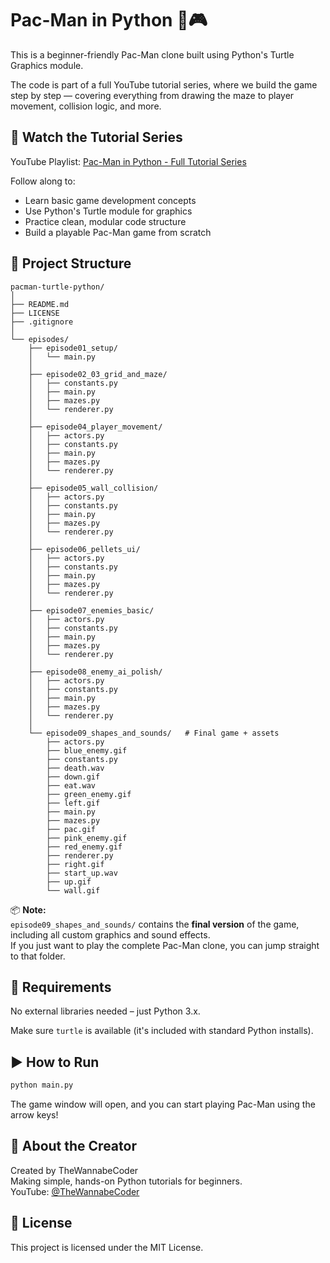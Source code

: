 # Pac-Man in Python 🐍🎮

This is a beginner-friendly Pac-Man clone built using Python's Turtle Graphics module.

The code is part of a full YouTube tutorial series, where we build the game step by step — covering everything from drawing the maze to player movement, collision logic, and more.

## 🎥 Watch the Tutorial Series

YouTube Playlist: [Pac-Man in Python - Full Tutorial Series](https://www.youtube.com/playlist?list=PL1XCNNzXQuPPglJxBB2itjcnX3U8g3U0q)

Follow along to:
- Learn basic game development concepts
- Use Python's Turtle module for graphics
- Practice clean, modular code structure
- Build a playable Pac-Man game from scratch

## 📁 Project Structure

```
pacman-turtle-python/
│
├── README.md
├── LICENSE
├── .gitignore
│
└── episodes/
    ├── episode01_setup/
    │   └── main.py
    │
    ├── episode02_03_grid_and_maze/
    │   ├── constants.py
    │   ├── main.py
    │   ├── mazes.py
    │   └── renderer.py
    │
    ├── episode04_player_movement/
    │   ├── actors.py
    │   ├── constants.py
    │   ├── main.py
    │   ├── mazes.py
    │   └── renderer.py
    │
    ├── episode05_wall_collision/
    │   ├── actors.py
    │   ├── constants.py
    │   ├── main.py
    │   ├── mazes.py
    │   └── renderer.py
    │
    ├── episode06_pellets_ui/
    │   ├── actors.py
    │   ├── constants.py
    │   ├── main.py
    │   ├── mazes.py
    │   └── renderer.py
    │
    ├── episode07_enemies_basic/
    │   ├── actors.py
    │   ├── constants.py
    │   ├── main.py
    │   ├── mazes.py
    │   └── renderer.py
    │
    ├── episode08_enemy_ai_polish/
    │   ├── actors.py
    │   ├── constants.py
    │   ├── main.py
    │   ├── mazes.py
    │   └── renderer.py
    │
    └── episode09_shapes_and_sounds/   # Final game + assets
        ├── actors.py
        ├── blue_enemy.gif
        ├── constants.py
        ├── death.wav
        ├── down.gif
        ├── eat.wav
        ├── green_enemy.gif
        ├── left.gif
        ├── main.py
        ├── mazes.py
        ├── pac.gif
        ├── pink_enemy.gif
        ├── red_enemy.gif
        ├── renderer.py
        ├── right.gif
        ├── start_up.wav
        ├── up.gif
        └── wall.gif
```

📦 **Note:**  
`episode09_shapes_and_sounds/` contains the **final version** of the game, including all custom graphics and sound effects.  
If you just want to play the complete Pac-Man clone, you can jump straight to that folder.

## 🐍 Requirements

No external libraries needed – just Python 3.x.

Make sure `turtle` is available (it's included with standard Python installs).

## ▶️ How to Run

```bash
python main.py
```

The game window will open, and you can start playing Pac-Man using the arrow keys!

## 📌 About the Creator

Created by TheWannabeCoder  
Making simple, hands-on Python tutorials for beginners.  
YouTube: [@TheWannabeCoder](https://www.youtube.com/@TheWannabeCoder)

## 📜 License

This project is licensed under the MIT License.
